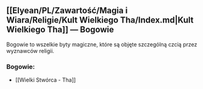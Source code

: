 ## [[Elyean/PL/Zawartość/Magia i Wiara/Religie/Kult Wielkiego Tha/Index.md|Kult Wielkiego Tha]] — Bogowie

Bogowie to wszelkie byty magiczne, które są objęte szczególną czcią przez wyznawców religii.

### Bogowie:
- [[Wielki Stwórca - Tha]]